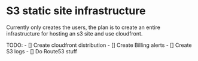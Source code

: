 # S3 static site infrastructure

Currently only creates the users, the plan is to create an entire infrastructure for hosting an s3 site and use cloudfront.

TODO:
    - [] Create cloudfront distribution
    - [] Create Billing alerts
    - [] Create S3 logs
    - [] Do Route53 stuff